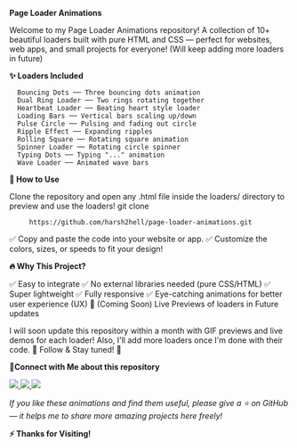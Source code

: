 **Page Loader Animations**

Welcome to my Page Loader Animations repository! A collection of 10+ beautiful loaders built with pure HTML and CSS — perfect for websites, web apps, and small projects for everyone! (Will keep adding more loaders in future)

**✨ Loaders Included**

      Bouncing Dots ── Three bouncing dots animation 
      Dual Ring Loader ── Two rings rotating together 
      Heartbeat Loader ── Beating heart style loader 
      Loading Bars ── Vertical bars scaling up/down 
      Pulse Circle ── Pulsing and fading out circle 
      Ripple Effect ── Expanding ripples
      Rolling Square ── Rotating square animation 
      Spinner Loader ── Rotating circle spinner 
      Typing Dots ── Typing "..." animation 
      Wave Loader ── Animated wave bars

**🚀 How to Use**

Clone the repository and open any .html file inside the loaders/ directory to preview and use the loaders! git clone 

         https://github.com/harsh2hell/page-loader-animations.git 
         
  ✅ Copy and paste the code into your website or app. 
  ✅ Customize the colors, sizes, or speeds to fit your design!


**🔥 Why This Project?**

✅ Easy to integrate ✅ No external libraries needed (pure CSS/HTML) ✅ Super lightweight ✅ Fully responsive ✅ Eye-catching animations for better user experience (UX) 📸 (Coming Soon) Live Previews of loaders in Future updates

I will soon update this repository within a month with GIF previews and live demos for each loader! Also, I'll add more loaders once I'm done with their code. 🚀 Follow & Stay tuned! 📢

**🤝Connect with Me about this repository**

<p align="left">
  <a href="https://telegram.me/harsh2hell" target="_blank">
    <img src="https://img.shields.io/badge/Telegram-2CA5E0?style=for-the-badge&logo=telegram&logoColor=white" />
  </a>
  <a href="mailto:harendrapratap5828@gmail.com" target="_blank">
    <img src="https://img.shields.io/badge/Gmail-D14836?style=for-the-badge&logo=gmail&logoColor=white" />
  </a>
  <a href="https://twitter.com/harsh2hell" target="_blank">
    <img src="https://img.shields.io/badge/Twitter-1DA1F2?style=for-the-badge&logo=twitter&logoColor=white" />
  </a>
</p>


*If you like these animations and find them useful, please give a ⭐ on GitHub — it helps me to share more amazing projects here freely!*

**⚡ Thanks for Visiting!**
